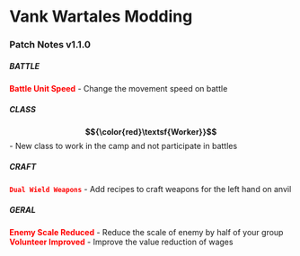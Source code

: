# Vank Wartales Modding

### Patch Notes v1.1.0

##### BATTLE
<font color='red'>**Battle Unit Speed**</font> - Change the movement speed on battle

##### CLASS
**$${\color{red}\textsf{Worker}}$$** - New class to work in the camp and not participate in battles

##### CRAFT
<code style="color: red">**Dual Wield Weapons**</code> - Add recipes to craft weapons for the left hand on anvil

##### GERAL
<font color='red'>**Enemy Scale Reduced**</font> - Reduce the scale of enemy by half of your group
<font color='red'>**Volunteer Improved**</font> - Improve the value reduction of wages
